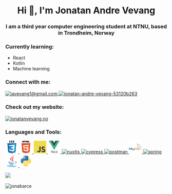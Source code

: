<h1 align="center">Hi 👋, I'm Jonatan Andre Vevang</h1>
<h3 align="center">I am a third year computer engineering student at NTNU, based in Trondheim, Norway</h3>

<h3 align="left">Currently learning:</h3>

- React
- Kotlin
- Machine learning

<h3 align="left">Connect with me:</h3>
<p align="left">
    <a href="mailto:javevang1@gmail.com" target="_blank">
        <img align="center" src="https://cdn-icons-png.flaticon.com/512/281/281769.png" alt="javevang1@gmail.com" height="30" width="40" />
    </a>
    <a href="https://linkedin.com/in/jonatan-andre-vevang-53120b263" target="blank">
        <img align="center" src="https://raw.githubusercontent.com/rahuldkjain/github-profile-readme-generator/master/src/images/icons/Social/linked-in-alt.svg" alt="jonatan-andre-vevang-53120b263" height="30" width="40" />
    </a>
</p>

<h3 align="left">Check out my website:</h3>
<p align="left">
    <a href="https://www.jonatanvevang.no/" target="_blank">
        <img align="center" src="https://cdn-icons-png.flaticon.com/512/2301/2301126.png" alt="jonatanvevang.no" height="30" width="40" />
    </a>
</p>



<h3 align="left">Languages and Tools:</h3>

<p align="left">
    <a href="https://www.w3schools.com/css/" target="_blank" rel="noreferrer">
        <img src="https://raw.githubusercontent.com/devicons/devicon/master/icons/css3/css3-original-wordmark.svg" alt="css3" width="40" height="40"/>
    </a>
    <a href="https://www.w3.org/html/" target="_blank" rel="noreferrer">
        <img src="https://raw.githubusercontent.com/devicons/devicon/master/icons/html5/html5-original-wordmark.svg" alt="html5" width="40" height="40"/>
    </a>
    <a href="https://developer.mozilla.org/en-US/docs/Web/JavaScript" target="_blank" rel="noreferrer">
        <img src="https://raw.githubusercontent.com/devicons/devicon/master/icons/javascript/javascript-original.svg" alt="javascript" width="40" height="40"/>
    </a>
    <a href="https://vuejs.org/" target="_blank" rel="noreferrer">
        <img src="https://raw.githubusercontent.com/devicons/devicon/master/icons/vuejs/vuejs-original-wordmark.svg" alt="vuejs" width="40" height="40"/>
    </a>
    <a href="https://nuxtjs.org/" target="_blank" rel="noreferrer">
        <img src="https://www.vectorlogo.zone/logos/nuxtjs/nuxtjs-icon.svg" alt="nuxtjs" width="40" height="40"/>
    </a>
    <a href="https://www.cypress.io" target="_blank" rel="noreferrer">
        <img src="https://raw.githubusercontent.com/simple-icons/simple-icons/6e46ec1fc23b60c8fd0d2f2ff46db82e16dbd75f/icons/cypress.svg" alt="cypress" width="40" height="40"/>
    </a>
    <a href="https://postman.com" target="_blank" rel="noreferrer">
        <img src="https://www.vectorlogo.zone/logos/getpostman/getpostman-icon.svg" alt="postman" width="40" height="40"/>
    </a>
    <a href="https://www.mysql.com/" target="_blank" rel="noreferrer">
        <img src="https://raw.githubusercontent.com/devicons/devicon/master/icons/mysql/mysql-original-wordmark.svg" alt="mysql" width="40" height="40"/>
    </a>
    <a href="https://spring.io/" target="_blank" rel="noreferrer">
        <img src="https://www.vectorlogo.zone/logos/springio/springio-icon.svg" alt="spring" width="40" height="40"/>
    </a>
    <a href="https://www.java.com" target="_blank" rel="noreferrer">
        <img src="https://raw.githubusercontent.com/devicons/devicon/master/icons/java/java-original.svg" alt="java" width="40" height="40"/>
    </a>
    <a href="https://www.python.org" target="_blank" rel="noreferrer">
        <img src="https://raw.githubusercontent.com/devicons/devicon/master/icons/python/python-original.svg" alt="python" width="40" height="40"/>
    </a>
</p>







<img src="http://github-profile-summary-cards.vercel.app/api/cards/repos-per-language?username=Jonabarce&theme=transparent"/>
<p align="left"> <img src="https://komarev.com/ghpvc/?username=jonabarce&label=Profile%20views&color=0e75b6&style=flat" alt="jonabarce" /> </p>












